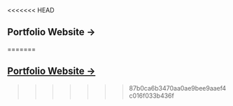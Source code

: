 <<<<<<< HEAD
## Portfolio Website ->  
=======
## [Portfolio Website ->](https://aaaaarrp.github.io/Portfolio/)
>>>>>>> 87b0ca6b3470aa0ae9bee9aaef4c016f033b436f
